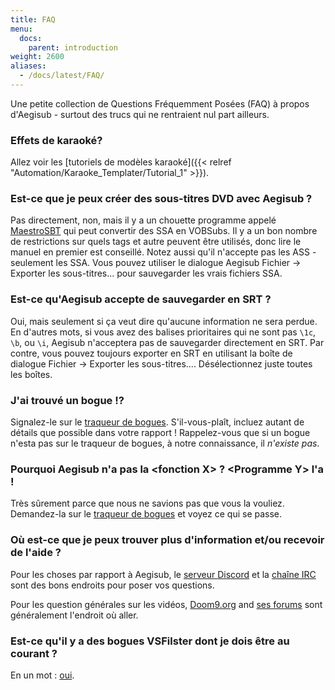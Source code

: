 ```yaml
---
title: FAQ
menu:
  docs:
    parent: introduction
weight: 2600
aliases:
  - /docs/latest/FAQ/
---
```


Une petite collection de Questions Fréquemment Posées (FAQ) à propos d'Aegisub - surtout des trucs qui ne rentraient nul part ailleurs.

###  Effets de karaoké?

Allez voir les [tutoriels de modèles karaoké]({{< relref "Automation/Karaoke_Templater/Tutorial_1" >}}).

### Est-ce que je peux créer des sous-titres DVD avec Aegisub ?

Pas directement, non, mais il y a un chouette programme appelé [MaestroSBT](https://sourceforge.net/projects/maestrosbt/) qui peut convertir des SSA en VOBSubs. Il y a un bon nombre de restrictions sur quels tags et autre peuvent être utilisés, donc lire le manuel en premier est conseillé. Notez aussi qu'il n'accepte pas les ASS - seulement les SSA. Vous pouvez utiliser le dialogue Aegisub Fichier -> Exporter les sous-titres... pour sauvegarder les vrais fichiers SSA.

### Est-ce qu'Aegisub accepte de sauvegarder en SRT ?

Oui, mais seulement si ça veut dire qu'aucune information ne sera perdue. En d'autres mots, si vous avez des balises prioritaires qui ne sont pas `\1c`, `\b`, ou `\i`, Aegisub n'acceptera pas de sauvegarder directement en SRT. Par contre, vous pouvez toujours exporter en SRT en utilisant la boîte de dialogue Fichier -> Exporter les sous-titres.... Désélectionnez juste toutes les boîtes.

### J'ai trouvé un bogue !?

Signalez-le sur le [traqueur de bogues](https://github.com/TypesettingTools/Aegisub/issues). S'il-vous-plaît, incluez autant de détails que possible dans votre rapport ! Rappelez-vous que si un bogue n'esta pas sur le traqueur de bogues, à notre connaissance, il _n'existe pas_.

### Pourquoi Aegisub n'a pas la \<fonction X> ? \<Programme Y> l'a !

Très sûrement parce que nous ne savions pas que vous la vouliez. Demandez-la sur le [traqueur de bogues](https://github.com/TypesettingTools/Aegisub/issues) et voyez ce qui se passe.

### Où est-ce que je peux trouver plus d'information et/ou recevoir de l'aide ?

Pour les choses par rapport à Aegisub, le [serveur Discord](https://discord.gg/AZaVyPr) et la [chaîne IRC](irc://irc.rizon.net/aegisub) sont des bons endroits pour poser vos questions.

Pour les question générales sur les vidéos, [Doom9.org](https://www.doom9.org) and [ses
forums](https://forum.doom9.org) sont généralement l'endroit où aller.

### Est-ce qu'il y a des bogues VSFilster dont je dois être au courant ?

En un mot : [oui](https://web.archive.org/web/20110811220802/http://asa.diac24.net/VSFilter#BUGS).

